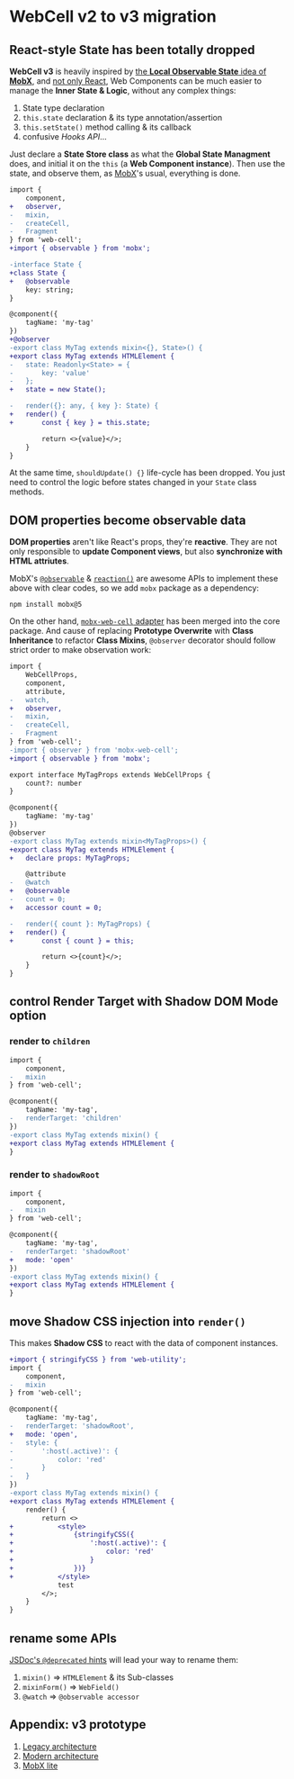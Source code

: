 # WebCell v2 to v3 migration

## React-style State has been totally dropped

**WebCell v3** is heavily inspired by [the **Local Observable State** idea of **MobX**][1], and [not only React][2], Web Components can be much easier to manage the **Inner State & Logic**, without any complex things:

1. State type declaration
2. `this.state` declaration & its type annotation/assertion
3. `this.setState()` method calling & its callback
4. confusive _Hooks API_...

Just declare a **State Store class** as what the **Global State Managment** does, and initial it on the `this` (a **Web Component instance**). Then use the state, and observe them, as [MobX][3]'s usual, everything is done.

```diff
import {
    component,
+   observer,
-   mixin,
-   createCell,
-   Fragment
} from 'web-cell';
+import { observable } from 'mobx';

-interface State {
+class State {
+   @observable
    key: string;
}

@component({
    tagName: 'my-tag'
})
+@observer
-export class MyTag extends mixin<{}, State>() {
+export class MyTag extends HTMLElement {
-   state: Readonly<State> = {
-       key: 'value'
-   };
+   state = new State();

-   render({}: any, { key }: State) {
+   render() {
+       const { key } = this.state;

        return <>{value}</>;
    }
}
```

At the same time, `shouldUpdate() {}` life-cycle has been dropped. You just need to control the logic before states changed in your `State` class methods.

## DOM properties become observable data

**DOM properties** aren't like React's props, they're **reactive**. They are not only responsible to **update Component views**, but also **synchronize with HTML attriutes**.

MobX's [`@observable`][4] & [`reaction()`][5] are awesome APIs to implement these above with clear codes, so we add `mobx` package as a dependency:

```shell
npm install mobx@5
```

On the other hand, [`mobx-web-cell` adapter][6] has been merged into the core package. And cause of replacing **Prototype Overwrite** with **Class Inheritance** to refactor **Class Mixins**, `@observer` decorator should follow strict order to make observation work:

```diff
import {
    WebCellProps,
    component,
    attribute,
-   watch,
+   observer,
-   mixin,
-   createCell,
-   Fragment
} from 'web-cell';
-import { observer } from 'mobx-web-cell';
+import { observable } from 'mobx';

export interface MyTagProps extends WebCellProps {
    count?: number
}

@component({
    tagName: 'my-tag'
})
@observer
-export class MyTag extends mixin<MyTagProps>() {
+export class MyTag extends HTMLElement {
+   declare props: MyTagProps;

    @attribute
-   @watch
+   @observable
-   count = 0;
+   accessor count = 0;

-   render({ count }: MyTagProps) {
+   render() {
+       const { count } = this;

        return <>{count}</>;
    }
}
```

## control Render Target with Shadow DOM Mode option

### render to `children`

```diff
import {
    component,
-   mixin
} from 'web-cell';

@component({
    tagName: 'my-tag',
-   renderTarget: 'children'
})
-export class MyTag extends mixin() {
+export class MyTag extends HTMLElement {
}
```

### render to `shadowRoot`

```diff
import {
    component,
-   mixin
} from 'web-cell';

@component({
    tagName: 'my-tag',
-   renderTarget: 'shadowRoot'
+   mode: 'open'
})
-export class MyTag extends mixin() {
+export class MyTag extends HTMLElement {
}
```

## move Shadow CSS injection into `render()`

This makes **Shadow CSS** to react with the data of component instances.

```diff
+import { stringifyCSS } from 'web-utility';
import {
    component,
-   mixin
} from 'web-cell';

@component({
    tagName: 'my-tag',
-   renderTarget: 'shadowRoot',
+   mode: 'open',
-   style: {
-       ':host(.active)': {
-           color: 'red'
-       }
-   }
})
-export class MyTag extends mixin() {
+export class MyTag extends HTMLElement {
    render() {
        return <>
+           <style>
+               {stringifyCSS({
+                   ':host(.active)': {
+                       color: 'red'
+                   }
+               })}
+           </style>
            test
        </>;
    }
}
```

## rename some APIs

[JSDoc's `@deprecated` hints][7] will lead your way to rename them:

1. `mixin()` => `HTMLElement` & its Sub-classes
2. `mixinForm()` => `WebField()`
3. `@watch` => `@observable accessor`

## Appendix: v3 prototype

1. [Legacy architecture](https://codesandbox.io/s/web-components-jsx-i7u60?file=/index.tsx)
2. [Modern architecture](https://codesandbox.io/s/mobx-web-components-pvn9rf?file=/src/WebComponent.ts)
3. [MobX lite](https://codesandbox.io/s/mobx-lite-791eg?file=/src/index.ts)

[1]: https://github.com/mobxjs/mobx/blob/mobx4and5/docs/refguide/observer-component.md#local-observable-state-in-class-based-components
[2]: https://blog.cloudboost.io/3-reasons-why-i-stopped-using-react-setstate-ab73fc67a42e
[3]: https://github.com/mobxjs/mobx/tree/mobx4and5/docs
[4]: https://github.com/mobxjs/mobx/blob/mobx4and5/docs/refguide/observable-decorator.md
[5]: https://github.com/mobxjs/mobx/blob/mobx4and5/docs/refguide/reaction.md
[6]: https://github.com/EasyWebApp/WebCell/tree/v2/MobX
[7]: https://jsdoc.app/tags-deprecated.html
